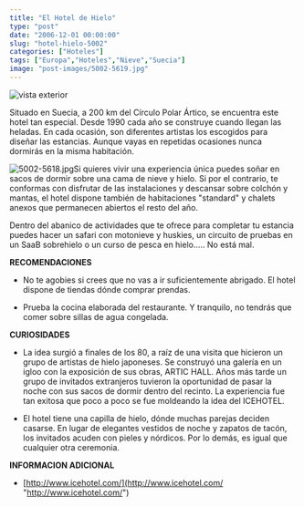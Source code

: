 ```yaml
---
title: "El Hotel de Hielo"
type: "post"
date: "2006-12-01 00:00:00"
slug: "hotel-hielo-5002"
categories: ["Hoteles"]
tags: ["Europa","Hoteles","Nieve","Suecia"]
image: "post-images/5002-5619.jpg"
---
```


![vista exterior](post-images/5002-5619.jpg "vista exterior")

  






Situado en Suecia, a 200 km del Círculo Polar Ártico, se encuentra este hotel tan especial. Desde 1990 cada año se construye cuando llegan las heladas. En cada ocasión, son diferentes artistas los escogidos para diseñar las estancias. Aunque vayas en repetidas ocasiones nunca dormirás en la misma habitación.





![5002-5618.jpg](post-images/5002-5618.jpg "5002-5618.jpg")Si quieres vivir una experiencia única puedes soñar en sacos de dormir sobre una cama de nieve y hielo. Si por el contrario, te conformas con disfrutar de las instalaciones y descansar sobre colchón y mantas, el hotel dispone también de habitaciones "standard" y chalets anexos que permanecen abiertos el resto del año. 







Dentro del abanico de actividades que te ofrece para completar tu estancia puedes hacer un safari con motonieve y huskies, un circuito de pruebas en un SaaB sobrehielo o un curso de pesca en hielo..... No está mal.

 











**RECOMENDACIONES**

- No te agobies si crees que no vas a ir suficientemente abrigado. El hotel dispone de tiendas dónde comprar prendas.



- Prueba la cocina elaborada del restaurante. Y tranquilo, no tendrás que comer sobre sillas de agua congelada.



**CURIOSIDADES**



- La idea surgió a finales de los 80, a raíz de una visita que hicieron un grupo de artistas de hielo japoneses. Se construyó una galería en un igloo con la exposición de sus obras, ARTIC HALL. Años más tarde un grupo de invitados extranjeros tuvieron la oportunidad de pasar la noche con sus sacos de dormir dentro del recinto. La experiencia fue tan exitosa que poco a poco se fue moldeando la idea del ICEHOTEL.







- El hotel tiene una capilla de hielo, dónde muchas parejas deciden casarse. En lugar de elegantes vestidos de noche y zapatos de tacón, los invitados acuden con pieles y nórdicos. Por lo demás, es igual que cualquier otra ceremonia.











**INFORMACION ADICIONAL**



- [http://www.icehotel.com/](http://www.icehotel.com/ "http://www.icehotel.com/")